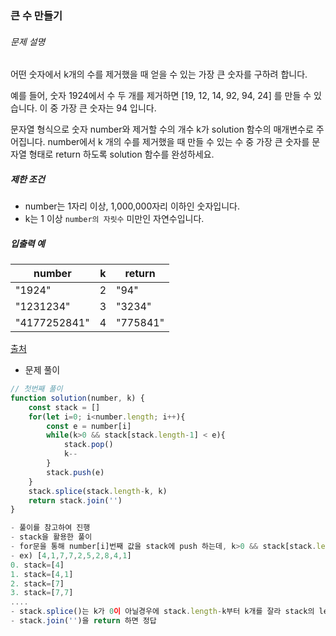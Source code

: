 ### 큰 수 만들기

###### 문제 설명

어떤 숫자에서 k개의 수를 제거했을 때 얻을 수 있는 가장 큰 숫자를 구하려 합니다.

예를 들어, 숫자 1924에서 수 두 개를 제거하면 [19, 12, 14, 92, 94, 24] 를 만들 수 있습니다. 이 중 가장 큰 숫자는 94 입니다.

문자열 형식으로 숫자 number와 제거할 수의 개수 k가 solution 함수의 매개변수로 주어집니다. number에서 k 개의 수를 제거했을 때 만들 수 있는 수 중 가장 큰 숫자를 문자열 형태로 return 하도록 solution 함수를 완성하세요.

##### 제한 조건

- number는 1자리 이상, 1,000,000자리 이하인 숫자입니다.
- k는 1 이상 `number의 자릿수` 미만인 자연수입니다.

##### 입출력 예

| number       | k    | return   |
| ------------ | ---- | -------- |
| "1924"       | 2    | "94"     |
| "1231234"    | 3    | "3234"   |
| "4177252841" | 4    | "775841" |

[출처](http://hsin.hr/coci/archive/2011_2012/contest4_tasks.pdf)



- 문제 풀이

```javascript
// 첫번째 풀이
function solution(number, k) {
    const stack = []
    for(let i=0; i<number.length; i++){
        const e = number[i]
        while(k>0 && stack[stack.length-1] < e){
            stack.pop()
            k--
        }
        stack.push(e) 
    }
    stack.splice(stack.length-k, k)
    return stack.join('')
}

- 풀이를 참고하여 진행
- stack을 활용한 풀이
- for문을 통해 number[i]번째 값을 stack에 push 하는데, k>0 && stack[stack.length-1] < e인 조건에 만족하면 stack.pop(),k--를 해주는 방식
- ex) [4,1,7,7,2,5,2,8,4,1]
0. stack=[4]
1. stack=[4,1]
2. stack=[7]
3. stack=[7,7]
....
- stack.splice()는 k가 0이 아닐경우에 stack.length-k부터 k개를 잘라 stack의 length를 맞추기 위함
- stack.join('')을 return 하면 정답
```